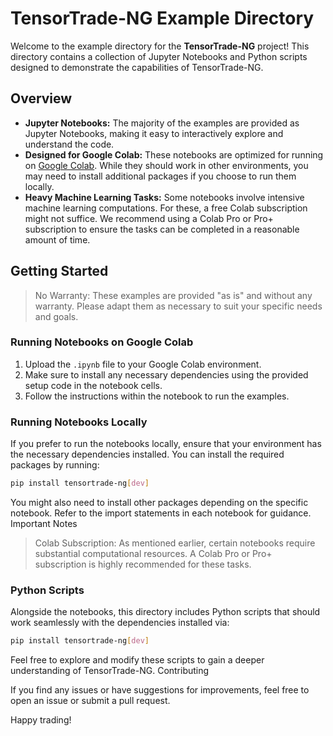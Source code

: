 # TensorTrade-NG Example Directory

Welcome to the example directory for the **TensorTrade-NG** project! This directory contains a collection of Jupyter Notebooks and Python scripts designed to demonstrate the capabilities of TensorTrade-NG.

## Overview

- **Jupyter Notebooks:** The majority of the examples are provided as Jupyter Notebooks, making it easy to interactively explore and understand the code.
- **Designed for Google Colab:** These notebooks are optimized for running on [Google Colab](https://colab.research.google.com/). While they should work in other environments, you may need to install additional packages if you choose to run them locally.
- **Heavy Machine Learning Tasks:** Some notebooks involve intensive machine learning computations. For these, a free Colab subscription might not suffice. We recommend using a Colab Pro or Pro+ subscription to ensure the tasks can be completed in a reasonable amount of time.

## Getting Started

> No Warranty: These examples are provided "as is" and without any warranty. Please adapt them as necessary to suit your specific needs and goals.

### Running Notebooks on Google Colab

1. Upload the `.ipynb` file to your Google Colab environment.
2. Make sure to install any necessary dependencies using the provided setup code in the notebook cells.
3. Follow the instructions within the notebook to run the examples.

### Running Notebooks Locally

If you prefer to run the notebooks locally, ensure that your environment has the necessary dependencies installed. You can install the required packages by running:

```bash
pip install tensortrade-ng[dev]
```

You might also need to install other packages depending on the specific notebook. Refer to the import statements in each notebook for guidance.
Important Notes

> Colab Subscription: As mentioned earlier, certain notebooks require substantial computational resources. A Colab Pro or Pro+ subscription is highly recommended for these tasks.

### Python Scripts

Alongside the notebooks, this directory includes Python scripts that should work seamlessly with the dependencies installed via:

```bash
pip install tensortrade-ng[dev]
```

Feel free to explore and modify these scripts to gain a deeper understanding of TensorTrade-NG.
Contributing

If you find any issues or have suggestions for improvements, feel free to open an issue or submit a pull request.

Happy trading!